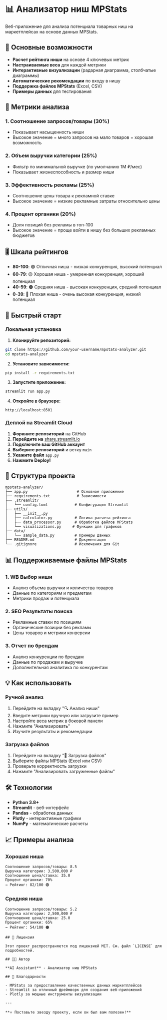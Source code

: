 # 📊 Анализатор ниш MPStats

Веб-приложение для анализа потенциала товарных ниш на маркетплейсах на основе данных MPStats.

## 🎯 Основные возможности

- **Расчет рейтинга ниши** на основе 4 ключевых метрик
- **Настраиваемые веса** для каждой метрики
- **Интерактивные визуализации** (радарная диаграмма, столбчатые диаграммы)
- **Автоматические рекомендации** по входу в нишу
- **Поддержка файлов MPStats** (Excel, CSV)
- **Примеры данных** для тестирования

## 🔧 Метрики анализа

### 1. Соотношение запросов/товары (30%)
- Показывает насыщенность ниши
- Высокое значение = много запросов на мало товаров = хорошая возможность

### 2. Объем выручки категории (25%)
- Фильтр по минимальной выручке (по умолчанию 1M ₽/мес)
- Показывает жизнеспособность и размер ниши

### 3. Эффективность рекламы (25%)
- Соотношение цены товара к рекламной ставке
- Высокое значение = низкие рекламные затраты относительно цены

### 4. Процент органики (20%)
- Доля позиций без рекламы в топ-100
- Высокое значение = проще войти в нишу без больших рекламных бюджетов

## 🎚️ Шкала рейтингов

- **80-100**: 🟢 Отличная ниша - низкая конкуренция, высокий потенциал
- **60-79**: 🟡 Хорошая ниша - умеренная конкуренция, хороший потенциал
- **40-59**: 🟠 Средняя ниша - высокая конкуренция, средний потенциал
- **0-39**: 🔴 Плохая ниша - очень высокая конкуренция, низкий потенциал

## 🚀 Быстрый старт

### Локальная установка

1. **Клонируйте репозиторий:**
```bash
git clone https://github.com/your-username/mpstats-analyzer.git
cd mpstats-analyzer
```

2. **Установите зависимости:**
```bash
pip install -r requirements.txt
```

3. **Запустите приложение:**
```bash
streamlit run app.py
```

4. **Откройте в браузере:**
```
http://localhost:8501
```

### Деплой на Streamlit Cloud

1. **Форкните репозиторий** на GitHub
2. **Перейдите на** [share.streamlit.io](https://share.streamlit.io)
3. **Подключите ваш GitHub аккаунт**
4. **Выберите репозиторий** и ветку `main`
5. **Укажите файл** `app.py`
6. **Нажмите Deploy!**

## 📁 Структура проекта

```
mpstats-analyzer/
├── app.py                      # Основное приложение
├── requirements.txt            # Зависимости
├── .streamlit/
│   └── config.toml            # Конфигурация Streamlit
├── utils/
│   ├── __init__.py
│   ├── calculator.py          # Логика расчета рейтинга
│   ├── data_processor.py      # Обработка файлов MPStats
│   └── visualizations.py     # Функции для графиков
├── data/
│   └── sample_data.py         # Примеры данных
├── README.md                  # Документация
└── .gitignore                 # Исключения для Git
```

## 📊 Поддерживаемые файлы MPStats

### 1. WB Выбор ниши
- Анализ объема выручки и количества товаров
- Данные по категориям и предметам
- Метрики продаж и потенциала

### 2. SEO Результаты поиска
- Рекламные ставки по позициям
- Органические позиции без рекламы
- Цены товаров и метрики конверсии

### 3. Отчет по брендам
- Анализ конкуренции по брендам
- Данные по продажам и выручке
- Дополнительная аналитика по конкурентам

## 💡 Как использовать

### Ручной анализ
1. Перейдите на вкладку "🔍 Анализ ниши"
2. Введите метрики вручную или загрузите пример
3. Настройте веса метрик в боковой панели
4. Нажмите "Анализировать"
5. Изучите результаты и рекомендации

### Загрузка файлов
1. Перейдите на вкладку "📁 Загрузка файлов"
2. Выберите файлы MPStats (Excel или CSV)
3. Проверьте корректность загрузки
4. Нажмите "Анализировать загруженные файлы"

## 🛠️ Технологии

- **Python 3.8+**
- **Streamlit** - веб-интерфейс
- **Pandas** - обработка данных
- **Plotly** - интерактивные графики
- **NumPy** - математические расчеты

## 📈 Примеры анализа

### Хорошая ниша
```
Соотношение запросов/товары: 8.5
Выручка категории: 3,500,000 ₽
Соотношение цена/ставка: 35.0
Процент органики: 70%
→ Рейтинг: 82/100 🟢
```

### Средняя ниша
```
Соотношение запросов/товары: 5.2
Выручка категории: 2,500,000 ₽
Соотношение цена/ставка: 25.0
Процент органики: 65%
→ Рейтинг: 54/100 🟠

## 📄 Лицензия

Этот проект распространяется под лицензией MIT. См. файл `LICENSE` для подробностей.

## 👨‍💻 Автор

**AI Assistant** - Анализатор ниш MPStats

## 🙏 Благодарности

- MPStats за предоставление качественных данных маркетплейсов
- Streamlit за отличный фреймворк для создания веб-приложений
- Plotly за мощные инструменты визуализации

---

**⭐ Поставьте звезду проекту, если он был вам полезен!**